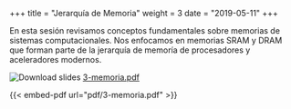 +++
title = "Jerarquía de Memoria"
weight = 3
date = "2019-05-11"
+++

En esta sesión revisamos conceptos fundamentales sobre memorias de sistemas computacionales.
Nos enfocamos en memorias SRAM y DRAM que forman parte de la jerarquía de memoría de procesadores
y aceleradores modernos.

![Download slides](../../images/pdf_web.png) [3-memoria.pdf](../../pdf/3-memoria.pdf)

{{< embed-pdf url="pdf/3-memoria.pdf" >}}